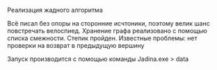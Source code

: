 Реализация жадного алгоритма 

Всё писал без опоры на сторонние исчтоники, поэтому велик шанс повстречать велоспиед.
Хранение графа реализовано с помощью списка смежности.
Степик пройден.
Известные проблемы:
	нет проверки на возврат в предыдущую вершину

Запуск производится с помощью команды Jadina.exe > data